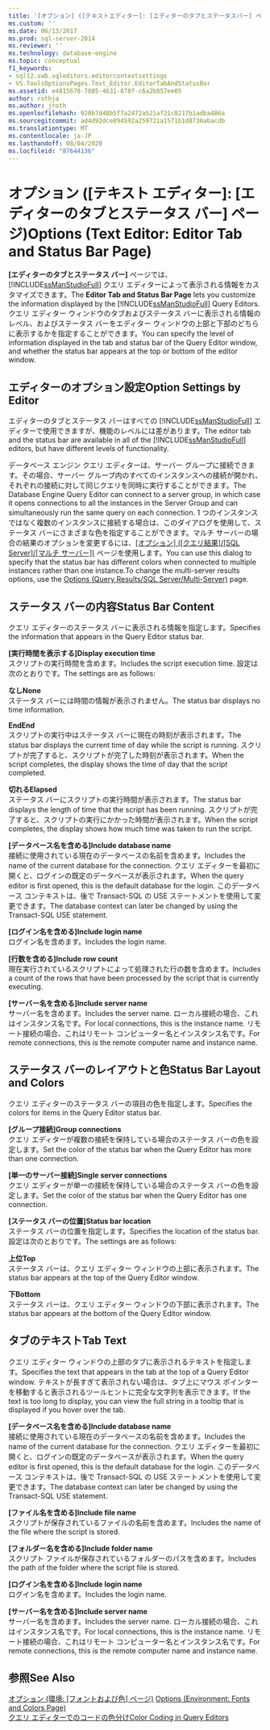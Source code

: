 ```yaml
---
title: '[オプション] ([テキストエディター]: [エディターのタブとステータスバー] ページ) |Microsoft Docs'
ms.custom: ''
ms.date: 06/13/2017
ms.prod: sql-server-2014
ms.reviewer: ''
ms.technology: database-engine
ms.topic: conceptual
f1_keywords:
- sql12.swb.sqleditors.editorcontextsettings
- VS.ToolsOptionsPages.Text_Editor.EditorTabAndStatusBar
ms.assetid: e4815678-7885-4631-878f-c6a2b857ee05
author: rothja
ms.author: jroth
ms.openlocfilehash: 920b7d48b5f7a2472a521af21c8217b1adba486a
ms.sourcegitcommit: ad4d92dce894592a259721a1571b1d8736abacdb
ms.translationtype: MT
ms.contentlocale: ja-JP
ms.lasthandoff: 08/04/2020
ms.locfileid: "87644136"
---
```

# <a name="options-text-editor-editor-tab-and-status-bar-page"></a><span data-ttu-id="83623-102">オプション ([テキスト エディター]: [エディターのタブとステータス バー] ページ)</span><span class="sxs-lookup"><span data-stu-id="83623-102">Options (Text Editor: Editor Tab and Status Bar Page)</span></span>
  <span data-ttu-id="83623-103">**[エディターのタブとステータス バー]** ページでは、 [!INCLUDE[ssManStudioFull](../includes/ssmanstudiofull-md.md)] クエリ エディターによって表示される情報をカスタマイズできます。</span><span class="sxs-lookup"><span data-stu-id="83623-103">The **Editor Tab and Status Bar Page** lets you customize the information displayed by the [!INCLUDE[ssManStudioFull](../includes/ssmanstudiofull-md.md)] Query Editors.</span></span> <span data-ttu-id="83623-104">クエリ エディター ウィンドウのタブおよびステータス バーに表示される情報のレベル、およびステータス バーをエディター ウィンドウの上部と下部のどちらに表示するかを指定することができます。</span><span class="sxs-lookup"><span data-stu-id="83623-104">You can specify the level of information displayed in the tab and status bar of the Query Editor window, and whether the status bar appears at the top or bottom of the editor window.</span></span>  
  
## <a name="option-settings-by-editor"></a><span data-ttu-id="83623-105">エディターのオプション設定</span><span class="sxs-lookup"><span data-stu-id="83623-105">Option Settings by Editor</span></span>  
 <span data-ttu-id="83623-106">エディターのタブとステータス バーはすべての [!INCLUDE[ssManStudioFull](../includes/ssmanstudiofull-md.md)] エディターで使用できますが、機能のレベルには差があります。</span><span class="sxs-lookup"><span data-stu-id="83623-106">The editor tab and the status bar are available in all of the [!INCLUDE[ssManStudioFull](../includes/ssmanstudiofull-md.md)] editors, but have different levels of functionality.</span></span>  
  
 <span data-ttu-id="83623-107">データベース エンジン クエリ エディターは、サーバー グループに接続できます。その場合、サーバー グループ内のすべてのインスタンスへの接続が開かれ、それぞれの接続に対して同じクエリを同時に実行することができます。</span><span class="sxs-lookup"><span data-stu-id="83623-107">The Database Engine Query Editor can connect to a server group, in which case it opens connections to all the instances in the Server Group and can simultaneously run the same query on each connection.</span></span> <span data-ttu-id="83623-108">1 つのインスタンスではなく複数のインスタンスに接続する場合は、このダイアログを使用して、ステータス バーにさまざまな色を指定することができます。マルチ サーバーの場合の結果のオプションを変更するには、[[オプション] ([クエリ結果]/[SQL Server]/[マルチ サーバー])](../../2014/database-engine/options-query-results-sql-server-multi-server.md) ページを使用します。</span><span class="sxs-lookup"><span data-stu-id="83623-108">You can use this dialog to specify that the status bar has different colors when connected to multiple instances rather than one instance.To change the multi-server results options, use the [Options (Query Results/SQL Server/Multi-Server)](../../2014/database-engine/options-query-results-sql-server-multi-server.md) page.</span></span>  
  
## <a name="status-bar-content"></a><span data-ttu-id="83623-109">ステータス バーの内容</span><span class="sxs-lookup"><span data-stu-id="83623-109">Status Bar Content</span></span>  
 <span data-ttu-id="83623-110">クエリ エディターのステータス バーに表示される情報を指定します。</span><span class="sxs-lookup"><span data-stu-id="83623-110">Specifies the information that appears in the Query Editor status bar.</span></span>  
  
 <span data-ttu-id="83623-111">**[実行時間を表示する]**</span><span class="sxs-lookup"><span data-stu-id="83623-111">**Display execution time**</span></span>  
 <span data-ttu-id="83623-112">スクリプトの実行時間を含めます。</span><span class="sxs-lookup"><span data-stu-id="83623-112">Includes the script execution time.</span></span> <span data-ttu-id="83623-113">設定は次のとおりです。</span><span class="sxs-lookup"><span data-stu-id="83623-113">The settings are as follows:</span></span>  
  
 <span data-ttu-id="83623-114">**なし**</span><span class="sxs-lookup"><span data-stu-id="83623-114">**None**</span></span>  
 <span data-ttu-id="83623-115">ステータス バーには時間の情報が表示されません。</span><span class="sxs-lookup"><span data-stu-id="83623-115">The status bar displays no time information.</span></span>  
  
 <span data-ttu-id="83623-116">**End**</span><span class="sxs-lookup"><span data-stu-id="83623-116">**End**</span></span>  
 <span data-ttu-id="83623-117">スクリプトの実行中はステータス バーに現在の時刻が表示されます。</span><span class="sxs-lookup"><span data-stu-id="83623-117">The status bar displays the current time of day while the script is running.</span></span> <span data-ttu-id="83623-118">スクリプトが完了すると、スクリプトが完了した時刻が表示されます。</span><span class="sxs-lookup"><span data-stu-id="83623-118">When the script completes, the display shows the time of day that the script completed.</span></span>  
  
 <span data-ttu-id="83623-119">**切れる**</span><span class="sxs-lookup"><span data-stu-id="83623-119">**Elapsed**</span></span>  
 <span data-ttu-id="83623-120">ステータス バーにスクリプトの実行時間が表示されます。</span><span class="sxs-lookup"><span data-stu-id="83623-120">The status bar displays the length of time that the script has been running.</span></span> <span data-ttu-id="83623-121">スクリプトが完了すると、スクリプトの実行にかかった時間が表示されます。</span><span class="sxs-lookup"><span data-stu-id="83623-121">When the script completes, the display shows how much time was taken to run the script.</span></span>  
  
 <span data-ttu-id="83623-122">**[データベース名を含める]**</span><span class="sxs-lookup"><span data-stu-id="83623-122">**Include database name**</span></span>  
 <span data-ttu-id="83623-123">接続に使用されている現在のデータベースの名前を含めます。</span><span class="sxs-lookup"><span data-stu-id="83623-123">Includes the name of the current database for the connection.</span></span> <span data-ttu-id="83623-124">クエリ エディターを最初に開くと、ログインの既定のデータベースが表示されます。</span><span class="sxs-lookup"><span data-stu-id="83623-124">When the query editor is first opened, this is the default database for the login.</span></span> <span data-ttu-id="83623-125">このデータベース コンテキストは、後で Transact-SQL の USE ステートメントを使用して変更できます。</span><span class="sxs-lookup"><span data-stu-id="83623-125">The database context can later be changed by using the Transact-SQL USE statement.</span></span>  
  
 <span data-ttu-id="83623-126">**[ログイン名を含める]**</span><span class="sxs-lookup"><span data-stu-id="83623-126">**Include login name**</span></span>  
 <span data-ttu-id="83623-127">ログイン名を含めます。</span><span class="sxs-lookup"><span data-stu-id="83623-127">Includes the login name.</span></span>  
  
 <span data-ttu-id="83623-128">**[行数を含める]**</span><span class="sxs-lookup"><span data-stu-id="83623-128">**Include row count**</span></span>  
 <span data-ttu-id="83623-129">現在実行されているスクリプトによって処理された行の数を含めます。</span><span class="sxs-lookup"><span data-stu-id="83623-129">Includes a count of the rows that have been processed by the script that is currently executing.</span></span>  
  
 <span data-ttu-id="83623-130">**[サーバー名を含める]**</span><span class="sxs-lookup"><span data-stu-id="83623-130">**Include server name**</span></span>  
 <span data-ttu-id="83623-131">サーバー名を含めます。</span><span class="sxs-lookup"><span data-stu-id="83623-131">Includes the server name.</span></span> <span data-ttu-id="83623-132">ローカル接続の場合、これはインスタンス名です。</span><span class="sxs-lookup"><span data-stu-id="83623-132">For local connections, this is the instance name.</span></span> <span data-ttu-id="83623-133">リモート接続の場合、これはリモート コンピューター名とインスタンス名です。</span><span class="sxs-lookup"><span data-stu-id="83623-133">For remote connections, this is the remote computer name and instance name.</span></span>  
  
## <a name="status-bar-layout-and-colors"></a><span data-ttu-id="83623-134">ステータス バーのレイアウトと色</span><span class="sxs-lookup"><span data-stu-id="83623-134">Status Bar Layout and Colors</span></span>  
 <span data-ttu-id="83623-135">クエリ エディターのステータス バーの項目の色を指定します。</span><span class="sxs-lookup"><span data-stu-id="83623-135">Specifies the colors for items in the Query Editor status bar.</span></span>  
  
 <span data-ttu-id="83623-136">**[グループ接続]**</span><span class="sxs-lookup"><span data-stu-id="83623-136">**Group connections**</span></span>  
 <span data-ttu-id="83623-137">クエリ エディターが複数の接続を保持している場合のステータス バーの色を設定します。</span><span class="sxs-lookup"><span data-stu-id="83623-137">Set the color of the status bar when the Query Editor has more than one connection.</span></span>  
  
 <span data-ttu-id="83623-138">**[単一のサーバー接続]**</span><span class="sxs-lookup"><span data-stu-id="83623-138">**Single server connections**</span></span>  
 <span data-ttu-id="83623-139">クエリ エディターが単一の接続を保持している場合のステータス バーの色を設定します。</span><span class="sxs-lookup"><span data-stu-id="83623-139">Set the color of the status bar when the Query Editor has one connection.</span></span>  
  
 <span data-ttu-id="83623-140">**[ステータス バーの位置]**</span><span class="sxs-lookup"><span data-stu-id="83623-140">**Status bar location**</span></span>  
 <span data-ttu-id="83623-141">ステータス バーの位置を指定します。</span><span class="sxs-lookup"><span data-stu-id="83623-141">Specifies the location of the status bar.</span></span> <span data-ttu-id="83623-142">設定は次のとおりです。</span><span class="sxs-lookup"><span data-stu-id="83623-142">The settings are as follows:</span></span>  
  
 <span data-ttu-id="83623-143">**上位**</span><span class="sxs-lookup"><span data-stu-id="83623-143">**Top**</span></span>  
 <span data-ttu-id="83623-144">ステータス バーは、クエリ エディター ウィンドウの上部に表示されます。</span><span class="sxs-lookup"><span data-stu-id="83623-144">The status bar appears at the top of the Query Editor window.</span></span>  
  
 <span data-ttu-id="83623-145">**下**</span><span class="sxs-lookup"><span data-stu-id="83623-145">**Bottom**</span></span>  
 <span data-ttu-id="83623-146">ステータス バーは、クエリ エディター ウィンドウの下部に表示されます。</span><span class="sxs-lookup"><span data-stu-id="83623-146">The status bar appears at the bottom of the Query Editor window.</span></span>  
  
## <a name="tab-text"></a><span data-ttu-id="83623-147">タブのテキスト</span><span class="sxs-lookup"><span data-stu-id="83623-147">Tab Text</span></span>  
 <span data-ttu-id="83623-148">クエリ エディター ウィンドウの上部のタブに表示されるテキストを指定します。</span><span class="sxs-lookup"><span data-stu-id="83623-148">Specifies the text that appears in the tab at the top of a Query Editor window.</span></span> <span data-ttu-id="83623-149">テキストが長すぎて表示されない場合は、タブ上にマウス ポインターを移動すると表示されるツールヒントに完全な文字列を表示できます。</span><span class="sxs-lookup"><span data-stu-id="83623-149">If the text is too long to display, you can view the full string in a tooltip that is displayed if you hover over the tab.</span></span>  
  
 <span data-ttu-id="83623-150">**[データベース名を含める]**</span><span class="sxs-lookup"><span data-stu-id="83623-150">**Include database name**</span></span>  
 <span data-ttu-id="83623-151">接続に使用されている現在のデータベースの名前を含めます。</span><span class="sxs-lookup"><span data-stu-id="83623-151">Includes the name of the current database for the connection.</span></span> <span data-ttu-id="83623-152">クエリ エディターを最初に開くと、ログインの既定のデータベースが表示されます。</span><span class="sxs-lookup"><span data-stu-id="83623-152">When the query editor is first opened, this is the default database for the login.</span></span> <span data-ttu-id="83623-153">このデータベース コンテキストは、後で Transact-SQL の USE ステートメントを使用して変更できます。</span><span class="sxs-lookup"><span data-stu-id="83623-153">The database context can later be changed by using the Transact-SQL USE statement.</span></span>  
  
 <span data-ttu-id="83623-154">**[ファイル名を含める]**</span><span class="sxs-lookup"><span data-stu-id="83623-154">**Include file name**</span></span>  
 <span data-ttu-id="83623-155">スクリプトが保存されているファイルの名前を含めます。</span><span class="sxs-lookup"><span data-stu-id="83623-155">Includes the name of the file where the script is stored.</span></span>  
  
 <span data-ttu-id="83623-156">**[フォルダー名を含める]**</span><span class="sxs-lookup"><span data-stu-id="83623-156">**Include folder name**</span></span>  
 <span data-ttu-id="83623-157">スクリプト ファイルが保存されているフォルダーのパスを含めます。</span><span class="sxs-lookup"><span data-stu-id="83623-157">Includes the path of the folder where the script file is stored.</span></span>  
  
 <span data-ttu-id="83623-158">**[ログイン名を含める]**</span><span class="sxs-lookup"><span data-stu-id="83623-158">**Include login name**</span></span>  
 <span data-ttu-id="83623-159">ログイン名を含めます。</span><span class="sxs-lookup"><span data-stu-id="83623-159">Includes the login name.</span></span>  
  
 <span data-ttu-id="83623-160">**[サーバー名を含める]**</span><span class="sxs-lookup"><span data-stu-id="83623-160">**Include server name**</span></span>  
 <span data-ttu-id="83623-161">サーバー名を含めます。</span><span class="sxs-lookup"><span data-stu-id="83623-161">Includes the server name.</span></span> <span data-ttu-id="83623-162">ローカル接続の場合、これはインスタンス名です。</span><span class="sxs-lookup"><span data-stu-id="83623-162">For local connections, this is the instance name.</span></span> <span data-ttu-id="83623-163">リモート接続の場合、これはリモート コンピューター名とインスタンス名です。</span><span class="sxs-lookup"><span data-stu-id="83623-163">For remote connections, this is the remote computer name and instance name.</span></span>  
  
## <a name="see-also"></a><span data-ttu-id="83623-164">参照</span><span class="sxs-lookup"><span data-stu-id="83623-164">See Also</span></span>  
 <span data-ttu-id="83623-165">[オプション &#40;環境: [フォントおよび色] ページ&#41;](../ssms/menu-help/options-environment-fonts-and-colors-page.md) </span><span class="sxs-lookup"><span data-stu-id="83623-165">[Options &#40;Environment: Fonts and Colors Page&#41;](../ssms/menu-help/options-environment-fonts-and-colors-page.md) </span></span>  
 [<span data-ttu-id="83623-166">クエリ エディターでのコードの色分け</span><span class="sxs-lookup"><span data-stu-id="83623-166">Color Coding in Query Editors</span></span>](../relational-databases/scripting/color-coding-in-query-editors.md)  
  
  
